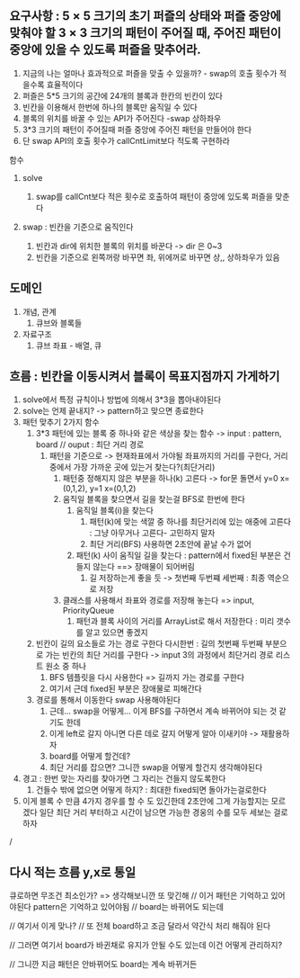 ## 요구사항  : 5 × 5 크기의 초기 퍼즐의 상태와 퍼즐 중앙에 맞춰야 할 3 × 3 크기의 패턴이 주어질 때, 주어진 패턴이 중앙에 있을 수 있도록 퍼즐을 맞추어라.
1. 지금의 나는 얼마나 효과적으로 퍼즐을 맞출 수 있을까? - swap의 호출 횟수가 적을수록 효율적이다 
2. 퍼즐은 5*5 크기의 공간에 24개의 블록과 한칸의 빈칸이 있다 
3. 빈칸을 이용해서 한번에 하나의 블록만 움직일 수 있다 
4. 블록의 위치를 바꿀 수 있는 API가 주어진다 -swap 상하좌우 
5. 3*3 크기의 패턴이 주어질때 퍼즐 중앙에 주어진 패턴을 만들어야 한다 
6. 단 swap API의 호출 횟수가 callCntLimit보다 적도록 구현하라 

함수 
1. solve
   1. swap를 callCnt보다 적은 횟수로 호출하여 패턴이 중앙에 있도록 퍼즐을 맞춘다 

2. swap : 빈칸을 기준으로 움직인다 
   1. 빈칸과 dir에 위치한 블록의 위치를 바꾼다 -> dir 은 0~3
   2. 빈칸을 기준으로 왼쪽꺼랑 바꾸면 좌, 위에꺼로 바꾸면 상,, 상하좌우가 있음 

## 도메인 
1. 개념, 관계 
   1. 큐브와 블록들
2. 자료구조
   1. 큐브 좌표 - 배열, 큐

## 흐름 : 빈칸을 이동시켜서 블록이 목표지점까지 가게하기 
1. solve에서 특정 규칙이나 방법에 의해서 3*3을 뽑아내야된다
2. solve는 언제 끝내지? -> pattern하고 맞으면 종료한다 
3. 패턴 맞추기 2가지 함수 
   1. 3*3 패턴에 있는 블록 중 하나와 같은 색상을 찾는 함수 -> input : pattern, board // ouput : 최단 거리 경로 
      1. 패턴을 기준으로 -> 현재좌표에서 가야될 좌표까지의 거리를 구한다, 거리중에서 가장 가까운 곳에 있는거 찾는다?(최단거리) 
         1. 패턴중 정해지지 않은 부분을 하나(k) 고른다 -> for문 돌면서 y=0 x=(0,1,2), y=1 x=(0,1,2)
         2. 움직일 블록을 찾으면서 길을 찾는걸 BFS로 한번에 한다 
            1. 움직일 블록(i)을 찾는다 
               1. 패턴(k)에 맞는 색깔 중 하나를 최단거리에 있는 애중에 고른다 : 그냥 아무거나 고른다- 고민하지 말자 
               2. 최단 거리(BFS) 사용하면 2초안에 끝날 수가 없어
            2. 패턴(k) 사이 움직일 길을 찾는다 : pattern에서 fixed된 부분은 건들지 않는다 ==> 장매물이 되어버림 
               1. 길 저장하는게 좋을 듯  -> 첫번째 두번쨰 세번째 : 최종 역순으로 저장 
         3. 클래스를 사용해서 좌표와 경로를 저장해 놓는다 => input, PriorityQueue
            1. 패턴과 블록 사이의 거리를 ArrayList로 해서 저장한다 : 미리 갯수를 알고 있으면 좋겠지 
   2. 빈칸이 길의 요소들로 가는 경로 구한다 다시한번 :  길의 첫번째 두번째 부분으로 가는 빈칸의 최단 거리를 구한다 -> input 3의 과정에서 최단거리 경로 리스트 원소 중 하나
      1. BFS 템플릿을 다시 사용한다 => 길까지 가는 경로를 구한다 
      2. 여기서 근데 fixed된 부분은 장애물로 피해간다
   3. 경로를 통해서 이동한다 swap 사용해야된다 
      1. 근데... swap을 어떻게... 이게 BFS를 구하면서 계속 바뀌어야 되는 것 같기도 한데 
      2. 이게 left로 갈지 아니면 다른 데로 갈지 어떻게 알아 이새키야 -> 재활용하자 
      3. board를 어떻게 할건데?
      4. 최단 거리를 잡으면? 그니깐 swap을 어떻게 할건지 생각해야된다
5. 경고 : 한번 맞는 자리를 찾아가면 그 자리는 건들지 않도록한다 
   1. 건들수 밖에 없으면 어떻게 하지? : 최대한 fixed되면 돌아가는걸로한다 
6. 이게 블록 수 만큼 4가지 경우를 할 수 도 있긴한데 2초안에 그게 가능할지는 모르겠다 일단 최단 거리 부터하고 시간이 남으면 가능한 경웅의 수를 모두 세보는 걸로 하자 


/

## 다시 적는 흐름  y,x로 통일 



큐로하면 무조건 최소인가? => 생각해보니깐 또 맞긴해 
// 이거 패턴은 기억하고 있어야된다 pattern은 기억하고 있어야됨 
// board는 바뀌어도 되는데 

// 여기서 이게 맞나? // 또 전체 board하고 조금 달라서 약간식 처리 해줘야 된다


// 그러면 여기서 board가 바귄채로 유지가 안될 수도 있는데 이건 어떻게 관리하지? 

// 그니깐 지금 패턴은 안바뀌어도 board는 계속 바뀌거든 